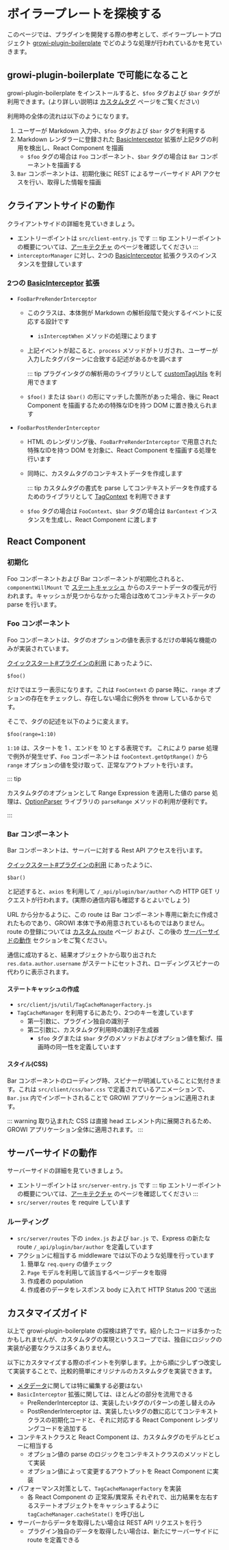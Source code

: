 # ボイラープレートを探検する

このページでは、プラグインを開発する際の参考として、ボイラープレートプロジェクト [growi-plugin-boilerplate](https://github.com/weseek/growi-plugin-boilerplate) でどのような処理が行われているかを見ていきます。


## growi-plugin-boilerplate で可能になること

growi-plugin-boilerplate をインストールすると、`$foo` タグおよび `$bar` タグが利用できます。(より詳しい説明は [カスタムタグ](/ja/dev/plugin/custom-tag.html) ページをご覧ください)

利用時の全体の流れは以下のようになります。

1. ユーザーが Markdown 入力中、`$foo` タグおよび `$bar` タグを利用する
1. Markdown レンダラーに登録された [BasicInterceptor](/en/api/commons/util/basic-interceptor.html) 拡張が上記タグの利用を検出し、React Component を描画
    - `$foo` タグの場合は `Foo` コンポーネント、`$bar` タグの場合は `Bar` コンポーネントを描画する
1. `Bar` コンポーネントは、初期化後に REST によるサーバーサイド API アクセスを行い、取得した情報を描画


クライアントサイドの動作
---------------------

クライアントサイドの詳細を見ていきましょう。

- エントリーポイントは `src/client-entry.js` です
    ::: tip
    エントリーポイントの概要については、[アーキテクチャ](/ja/dev/plugin/architecture.html) のページを確認してください
    :::
- `interceptorManager` に対し、2つの [BasicInterceptor](/en/api/commons/util/basic-interceptor.html) 拡張クラスのインスタンスを登録しています


### 2つの [BasicInterceptor](/en/api/commons/util/basic-interceptor.html) 拡張

- `FooBarPreRenderInterceptor`
    - このクラスは、本体側が Markdown の解析段階で発火するイベントに反応する設計です
        - `isInterceptWhen` メソッドの処理によります
    - 上記イベントが起こると、`process` メソッドがトリガされ、ユーザーが入力したタグパターンに合致する記述があるかを調べます

        ::: tip
        プラグインタグの解析用のライブラリとして [customTagUtils](/en/api/commons/plugin/util/custom-tag-utils.html) を利用できます

    - `$foo()` または `$bar()` の形にマッチした箇所があった場合、後に React Component を描画するための特殊なIDを持つ DOM に置き換えられます
- `FooBarPostRenderInterceptor`
    - HTML のレンダリング後、`FooBarPreRenderInterceptor` で用意された特殊なIDを持つ DOM を対象に、React Component を描画する処理を行います
    - 同時に、カスタムタグのコンテキストデータを作成します

        ::: tip
        カスタムタグの書式を parse してコンテキストデータを作成するためのライブラリとして [TagContext](/en/api/commons/plugin/model/tag-context.html) を利用できます

    - `$foo` タグの場合は `FooContext`、`$bar` タグの場合は `BarContext` インスタンスを生成し、React Component に渡します


React Component
--------------

### 初期化

Foo コンポーネントおよび Bar コンポーネントが初期化されると、`componentWillMount` で [ステートキャッシュ](/ja/dev/plugin/custom-tag.html#ステートキャッシュ) からのステートデータの復元が行われます。キャッシュが見つからなかった場合は改めてコンテキストデータの parse を行います。

### Foo コンポーネント

Foo コンポーネントは、タグのオプションの値を表示するだけの単純な機能のみが実装されています。

<!-- textlint-disable weseek/ja-no-mixed-period -->
[クイックスタート#プラグインの利用](/ja/dev/plugin/quick-start.html#プラグインの利用) にあったように、
<!-- textlint-enable weseek/ja-no-mixed-period -->

```
$foo()
```

だけではエラー表示になります。これは `FooContext` の parse 時に、`range` オプションの存在をチェックし、存在しない場合に例外を throw しているからです。

そこで、タグの記述を以下のように変えます。

```
$foo(range=1:10)
```

`1:10` は、スタートを 1 、エンドを 10 とする表現です。
これにより parse 処理で例外が発生せず、`Foo` コンポーネントは `fooContext.getOptRange()` から `range` オプションの値を受け取って、正常なアウトプットを行います。

::: tip

カスタムタグのオプションとして Range Expression を適用した値の parse 処理は、[OptionParser](/en/api/commons/plugin/util/option-parser.html) ライブラリの `parseRange` メソッドの利用が便利です。

:::


### Bar コンポーネント

Bar コンポーネントは、サーバーに対する Rest API アクセスを行います。

<!-- textlint-disable weseek/ja-no-mixed-period -->
[クイックスタート#プラグインの利用](/ja/dev/plugin/quick-start.html#プラグインの利用) にあったように、
<!-- textlint-enable weseek/ja-no-mixed-period -->

```
$bar()
```

と記述すると、`axios` を利用して `/_api/plugin/bar/author` への HTTP GET リクエストが行われます。(実際の通信内容も確認するとよいでしょう)

URL から分かるように、この route は Bar コンポーネント専用に新たに作成されたものであり、GROWI 本体で予め用意されているものではありません。route の登録については [カスタム route](/ja/dev/plugin/custom-route.html) ページ および、この後の [サーバーサイドの動作](#サーバーサイドの動作) セクションをご覧ください。

通信に成功すると、結果オブジェクトから取り出された `res.data.author.username` がステートにセットされ、ローディングスピナーの代わりに表示されます。

#### ステートキャッシュの作成

- `src/client/js/util/TagCacheManagerFactory.js`
- `TagCacheManager` を利用するにあたり、2つのキーを渡しています
    - 第一引数に、プラグイン独自の識別子
    - 第二引数に、カスタムタグ利用時の識別子生成器
        - `$foo` タグまたは `$bar` タグのメソッドおよびオプション値を繋げ、描画時の同一性を定義しています


#### スタイル(CSS)

Bar コンポーネントのローディング時、スピナーが明滅していることに気付きます。これは `src/client/css/bar.css` で定義されているアニメーションで、`Bar.jsx` 内でインポートされることで GROWI アプリケーションに適用されます。

::: warning
取り込まれた CSS は直接 head エレメント内に展開されるため、GROWI アプリケーション全体に適用されます。
:::


サーバーサイドの動作
------------------

サーバーサイドの詳細を見ていきましょう。

- エントリーポイントは `src/server-entry.js` です
    ::: tip
    エントリーポイントの概要については、[アーキテクチャ](/ja/dev/plugin/architecture.html) のページを確認してください
    :::
- `src/server/routes` を require しています

### ルーティング

- `src/server/routes` 下の `index.js` および `bar.js` で、Express の新たな route `/_api/plugin/bar/author` を定義しています
- アクションに相当する middleware では以下のような処理を行っています
    1. 簡単な `req.query` の値チェック
    1. `Page` モデルを利用して該当するページデータを取得
    1. 作成者の population
    1. 作成者のデータをレスポンス body に入れて HTTP Status 200 で送出


カスタマイズガイド
----------------

以上で growi-plugin-boilerplate の探検は終了です。紹介したコードは多かったかもしれませんが、カスタムタグの実現というスコープでは、独自にロジックの実装が必要なクラスは多くありません。

以下にカスタマイズする際のポイントを列挙します。上から順に少しずつ改変して実装することで、比較的簡単にオリジナルのカスタムタグを実装できます。

- [メタデータ](/ja/dev/plugin/metadata.html)に関しては特に編集する必要はない
- `BasicInterceptor` 拡張に関しては、ほとんどの部分を流用できる
    - PreRenderInterceptor は、実装したいタグのパターンの差し替えのみ
    - PostRenderInterceptor は、実装したいタグの数に応じてコンテキストクラスの初期化コードと、それに対応する React Component レンダリングコードを追加する
- コンテキストクラスと React Component は、カスタムタグのモデルとビューに相当する
    - オプション値の parse のロジックをコンテキストクラスのメソッドとして実装
    - オプション値によって変更するアウトプットを React Component に実装
- パフォーマンス対策として、`TagCacheManagerFactory` を実装
    - 各 React Component の 正常系/異常系 それぞれで、出力結果を左右するステートオブジェクトをキャッシュするように `tagCacheManager.cacheState()` を呼び出し
- サーバーからデータを取得したい場合は REST API リクエストを行う
    - プラグイン独自のデータを取得したい場合は、新たにサーバーサイドに route を定義できる

